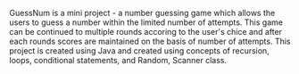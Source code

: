 GuessNum is a mini project - a number guessing game which allows the users to guess a number within the limited number of attempts. This game can be continued to multiple rounds accoring to the user's chice and after each rounds scores are maintained on the basis of number of attempts.
This project is created using Java and created using concepts of recursion, loops, conditional statements, and Random, Scanner class.
